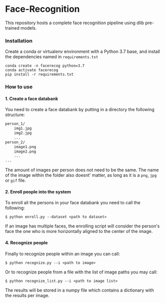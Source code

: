 # Face-Recognition
This repository hosts a complete face recognition pipeline using dlib pre-trained models.

### Installation

Create a conda or virtualenv environment with a Python 3.7 base, and install the dependencies named in `requirements.txt`
```
conda create -n facerecog python=3.7
conda activate facerecog
pip install -r requirements.txt
```

### How to use

#### 1. Create a face databank

You need to create a face databank by putting in a directory the following structure:
```bash
person_1/
    img1.jpg
    img2.jpg
    ...
person_2/
    image1.png
    image2.png
    ...
...
```
The amount of images per person does not need to be the same. The name of the image within the folder also doesnt' matter, as long as it is a `png`, `jpg` or `gif` file.

#### 2. Enroll people into the system
To enroll all the persons in your face databank you need to call the following:

`$ python enroll.py --dataset <path to dataset>`

If an image has multiple faces, the enrolling script will consider the person's face the one who is more horizontally aligned to the center of the image.

#### 4. Recognize people
Finally to recognize people within an image you can call:

```
$ python recognize.py --i <path to image>
```

Or to recognize people from a file with the list of image paths you may call:

```
$ python recognize_list.py --i <path to image list>
```
The results will be stored in a numpy file which contains a dictionary with the results per image.

